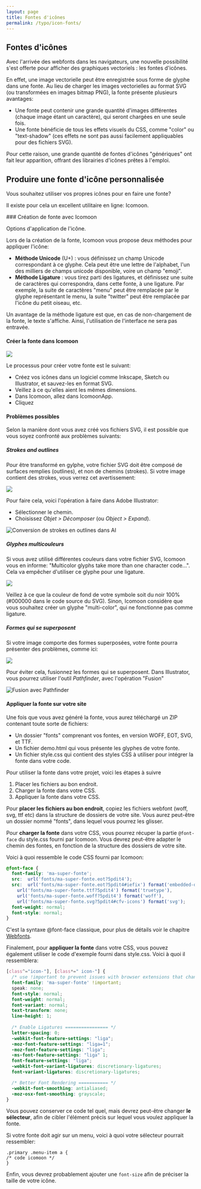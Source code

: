 ```yaml
---
layout: page
title: Fontes d'icônes
permalink: /typo/icon-fonts/
---
```


## Fontes d'icônes

Avec l'arrivée des webfonts dans les navigateurs, une nouvelle possibilité s'est offerte pour afficher des graphiques vectoriels : les fontes d'icônes.

En effet, une image vectorielle peut être enregistrée sous forme de glyphe dans une fonte. Au lieu de charger les images vectorielles au format SVG (ou transformées en images bitmap PNG), la fonte présente plusieurs avantages:

- Une fonte peut contenir une grande quantité d'images différentes (chaque image étant un caractère), qui seront chargées en une seule fois.
- Une fonte bénéficie de tous les effets visuels du CSS, comme "color" ou "text-shadow" (ces effets ne sont pas aussi facilement appliquables pour des fichiers SVG).

Pour cette raison, une grande quantité de fontes d'icônes "génériques" ont fait leur apparition, offrant des librairies d'icônes prêtes à l'emploi.

## Produire une fonte d'icône personnalisée

Vous souhaitez utiliser vos propres icônes pour en faire une fonte?

Il existe pour cela un excellent utilitaire en ligne: Icomoon.

### Création de fonte avec Icomoon

Options d'application de l'icône.

Lors de la création de la fonte, Icomoon vous propose deux méthodes pour appliquer l'icône:

* **Méthode Unicode** (U+) : vous définissez un champ Unicode correspondant à ce glyphe. Cela peut être une lettre de l'alphabet, l'un des milliers de champs unicode disponible, voire un champ "emoji".
* **Méthode Ligature** : vous tirez parti des ligatures, et définissez une suite de caractères qui correspondra, dans cette fonte, à une ligature. Par exemple, la suite de caractères "menu" peut être remplacée par le glyphe représentant le menu, la suite "twitter" peut être remplacée par l'icône du petit oiseau, etc.

Un avantage de la méthode ligature est que, en cas de non-chargement de la fonte, le texte s'affiche. Ainsi, l'utilisation de l'interface ne sera pas entravée.

#### Créer la fonte dans Icomoon

![](/cours-css/img/icomoon/interface-icomoon.png)

Le processus pour créer votre fonte est le suivant:

- Créez vos icônes dans un logiciel comme Inkscape, Sketch ou Illustrator, et sauvez-les en format SVG.
- Veillez à ce qu'elles aient les mêmes dimensions.
- Dans Icomoon, allez dans IcomoonApp.
- Cliquez 



#### Problèmes possibles

Selon la manière dont vous avez créé vos fichiers SVG, il est possible que vous soyez confronté aux problèmes suivants:

##### Strokes and outlines

Pour être transformé en gylphe, votre fichier SVG doit être composé de surfaces remplies (outlines), et non de chemins (strokes). Si votre image contient des strokes, vous verrez cet avertissement:

![](/cours-css/img/icomoon/icomoon-strokes-warning.png)

Pour faire cela, voici l'opération à faire dans Adobe Illustrator:

* Sélectionner le chemin.
* Choisissez *Objet > Décomposer* (ou *Object > Expand*).

![Conversion de strokes en outlines dans AI](/cours-css/img/icomoon/ia-decomposer.png)

##### Glyphes multicouleurs 

Si vous avez utilisé différentes couleurs dans votre fichier SVG, Icomoon vous en informe: "Multicolor glyphs take more than one character code...". Cela va empêcher d'utiliser ce glyphe pour une ligature.

![](/cours-css/img/icomoon/icomoon-multicolor-glyphs-warning.png)

Veillez à ce que la couleur de fond de votre symbole soit du noir 100% (#000000 dans le code source du SVG). Sinon, Icomoon considère que vous souhaitez créer un glyphe "multi-color", qui ne fonctionne pas comme ligature.

##### Formes qui se superposent

Si votre image comporte des formes superposées, votre fonte pourra présenter des problèmes, comme ici:

![](/cours-css/img/icomoon/bug-fonte-icone.png)

Pour éviter cela, fusionnez les formes qui se superposent. Dans Illustrator, vous pourrez utiliser l'outil *Pathfinder*, avec l'opération "Fusion"

![Fusion avec Pathfinder](/cours-css/img/icomoon/icone-fusionner-formes.png)

#### Appliquer la fonte sur votre site

Une fois que vous avez généré la fonte, vous aurez téléchargé un ZIP contenant toute sorte de fichiers:

* Un dossier "fonts" comprenant vos fontes, en version WOFF, EOT, SVG, et TTF.
* Un fichier demo.html qui vous présente les glyphes de votre fonte.
* Un fichier style.css qui contient des styles CSS à utiliser pour intégrer la fonte dans votre code.

Pour utiliser la fonte dans votre projet, voici les étapes à suivre

1. Placer les fichiers au bon endroit.
2. Charger la fonte dans votre CSS.
3. Appliquer la fonte dans votre CSS.

Pour **placer les fichiers au bon endroit**, copiez les fichiers webfont (woff, svg, ttf etc) dans la structure de dossiers de votre site. Vous aurez peut-être un dossier nommé "fonts", dans lequel vous pourrez les glisser.

Pour **charger la fonte** dans votre CSS, vous pourrez récuper la partie `@font-face` du style.css fourni par Icomoon. Vous devrez peut-être adapter le chemin des fontes, en fonction de la structure des dossiers de votre site.

Voici à quoi ressemble le code CSS fourni par Icomoon:

```css
@font-face {
  font-family: 'ma-super-fonte';
  src:  url('fonts/ma-super-fonte.eot?5pdit4');
  src:  url('fonts/ma-super-fonte.eot?5pdit4#iefix') format('embedded-opentype'),
    url('fonts/ma-super-fonte.ttf?5pdit4') format('truetype'),
    url('fonts/ma-super-fonte.woff?5pdit4') format('woff'),
    url('fonts/ma-super-fonte.svg?5pdit4#cfv-icons') format('svg');
  font-weight: normal;
  font-style: normal;
}
```

C'est la syntaxe @font-face classique, pour plus de détails voir le chapitre [Webfonts](/typo/webfonts/).

Finalement, pour **appliquer la fonte** dans votre CSS, vous pouvez également utiliser le code d'exemple fourni dans style.css. Voici à quoi il ressemblera:

```css
[class^="icon-"], [class*=" icon-"] {
  /* use !important to prevent issues with browser extensions that change fonts */
  font-family: 'ma-super-fonte' !important;
  speak: none;
  font-style: normal;
  font-weight: normal;
  font-variant: normal;
  text-transform: none;
  line-height: 1;
  
  /* Enable Ligatures ================ */
  letter-spacing: 0;
  -webkit-font-feature-settings: "liga";
  -moz-font-feature-settings: "liga=1";
  -moz-font-feature-settings: "liga";
  -ms-font-feature-settings: "liga" 1;
  font-feature-settings: "liga";
  -webkit-font-variant-ligatures: discretionary-ligatures;
  font-variant-ligatures: discretionary-ligatures;

  /* Better Font Rendering =========== */
  -webkit-font-smoothing: antialiased;
  -moz-osx-font-smoothing: grayscale;
}
```

Vous pouvez conserver ce code tel quel, mais devrez peut-être changer **le sélecteur**, afin de cibler l'élément précis sur lequel vous voulez appliquer la fonte.

Si votre fonte doit agir sur un menu, voici à quoi votre sélecteur pourrait ressembler:

```
.primary .menu-item a {
/* code icomoon */
}
```

Enfin, vous devrez probablement ajouter une `font-size` afin de préciser la taille de votre icône.